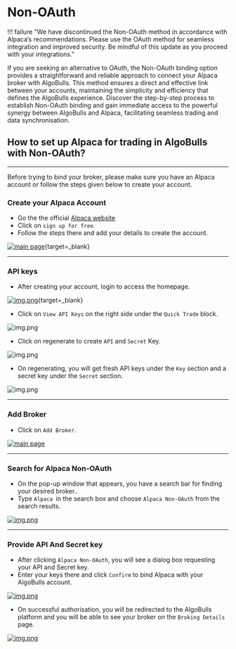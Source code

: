 # Non-OAuth

!!! failure "We have discontinued the Non-OAuth method in accordance with Alpaca’s recommendations. Please use the OAuth method for seamless integration and improved security. Be mindful of this update as you proceed with your integrations."

If you are seeking an alternative to OAuth, the Non-OAuth binding option provides a straightforward and reliable approach to connect your Alpaca broker with AlgoBulls. This method ensures a direct and effective link between your accounts, maintaining the simplicity and efficiency that defines the AlgoBulls experience. Discover the step-by-step process to establish Non-OAuth binding and gain immediate access to the powerful synergy between AlgoBulls and Alpaca, facilitating seamless trading and data synchronisation.


## How to set up Alpaca for trading in AlgoBulls with Non-OAuth?
---
Before trying to bind your broker, please make sure you have an Alpaca account or follow the steps given below to create your account.
 


### Create your Alpaca Account
- Go the the official  [Alpaca website](https://alpaca.markets/)
- Click on `sign up for free`.
- Follow the steps there and add your details to create the account.

[![main page](../imgs/alpaca_main_page.png)](https://alpaca.markets/){target=_blank}

---

### API keys
- After creating your account, login to access the homepage.
    
[![img.png](../imgs/alpaca_account_home.png)](https://app.alpaca.markets/paper/dashboard/overview){target=_blank}
    
- Click on `View API Keys` on the right side under the `Quick Trade` block.

    
![img.png](../imgs/alpaca_view_api_keys.png)
   
- Click on regenerate to create `API` and `Secret` Key.
    
![img.png](../imgs/alpaca_regenerate_api_keys.png)

- On regenerating, you will get fresh API keys under the `Key` section and a secret key under the `Secret` section.

    
![img.png](../imgs/python_build_alpaca_keys_1.png)

---

### Add Broker

- Click on `Add Broker`.

[![main page](../python_build/imgs_v2/pyBuild_broking_details.png "Click to Enlarge or Ctrl+Click to open in a new Tab")](../python_build/imgs_v2/pyBuild_broking_details.png)

---

### Search for Alpaca Non-OAuth

- On the pop-up window that appears, you have a search bar for finding your desired broker..
- Type `Alpaca `in the search box and choose `Alpaca Non-OAuth` from the search results.

[![img.png](../python_build/imgs_v2/Python_build_broking_details_non_oauth_1.png "Click to Enlarge or Ctrl+Click to open in a new Tab")](../python_build/imgs_v2/Python_build_broking_details_non_oauth_1.png)

---

### Provide API And Secret key

- After clicking `Alpaca Non-OAuth`, you will see a dialog box requesting your API and Secret key.
- Enter your keys there and click `Confirm` to bind Alpaca with your AlgoBulls account.

[![img.png](../python_build/imgs_v2/python_build_non_auth_pop.png "Click to Enlarge or Ctrl+Click to open in a new Tab")](../python_build/imgs_v2/python_build_non_auth_pop.png)


- On successful authorisation, you will be redirected to the AlgoBulls platform and you will be able to see your broker on the `Broking Details` page.


[![img.png](../python_build/imgs_v2/python_build_non_oauth_succesful.png "Click to Enlarge or Ctrl+Click to open in a new Tab")](../python_build/imgs_v2/python_build_non_oauth_succesful.png)
